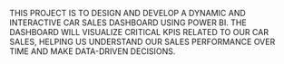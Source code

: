  THIS PROJECT IS TO DESIGN AND
DEVELOP A DYNAMIC AND INTERACTIVE CAR SALES
DASHBOARD USING POWER BI. THE DASHBOARD WILL
VISUALIZE CRITICAL KPIS RELATED TO OUR CAR SALES,
HELPING US UNDERSTAND OUR SALES PERFORMANCE
OVER TIME AND MAKE DATA-DRIVEN DECISIONS.

                                      
